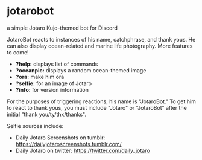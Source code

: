 # jotarobot

a simple Jotaro Kujo-themed bot for Discord

JotaroBot reacts to instances of his name, catchphrase, and thank yous. He can also display ocean-related and marine life photography. More features to come!

* **?help:** displays list of commands
* **?oceanpic:** displays a random ocean-themed image
* **?ora:** make him ora
* **?selfie:** for an image of Jotaro
* **?info:** for version information

For the purposes of triggering reactions, his name is "JotaroBot." To get him to react to thank yous, you must include "Jotaro" or "JotaroBot" after the initial "thank you/ty/thx/thanks".

Selfie sources include:

* Daily Jotaro Screenshots on tumblr: https://dailyjotaroscreenshots.tumblr.com/
* Daily Jotaro on twitter: https://twitter.com/daily_jotaro
